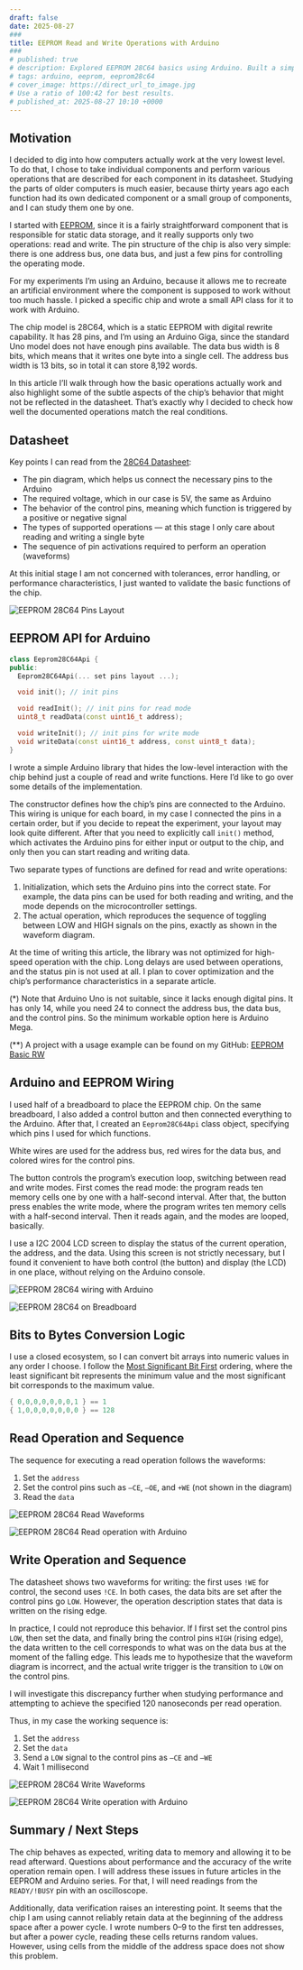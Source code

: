 ```yaml
---
draft: false
date: 2025-08-27
###
title: EEPROM Read and Write Operations with Arduino
###
# published: true
# description: Explored EEPROM 28C64 basics using Arduino. Built a simple API to hide low-level pin control. Verified read/write operations, though some datasheet waveforms don’t match practice. Used breadboard, button, and LCD for control and display. Performance, timing accuracy, and data retention issues remain for future study.
# tags: arduino, eeprom, eeprom28c64
# cover_image: https://direct_url_to_image.jpg
# Use a ratio of 100:42 for best results.
# published_at: 2025-08-27 10:10 +0000
---
```


## Motivation

I decided to dig into how computers actually work at the very lowest level. To do that, I chose to take individual components and perform various operations that are described for each component in its datasheet. Studying the parts of older computers is much easier, because thirty years ago each function had its own dedicated component or a small group of components, and I can study them one by one.

I started with [EEPROM](https://en.wikipedia.org/wiki/EEPROM), since it is a fairly straightforward component that is responsible for static data storage, and it really supports only two operations: read and write. The pin structure of the chip is also very simple: there is one address bus, one data bus, and just a few pins for controlling the operating mode.

For my experiments I’m using an Arduino, because it allows me to recreate an artificial environment where the component is supposed to work without too much hassle. I picked a specific chip and wrote a small API class for it to work with Arduino.

The chip model is 28C64, which is a static EEPROM with digital rewrite capability. It has 28 pins, and I’m using an Arduino Giga, since the standard Uno model does not have enough pins available. The data bus width is 8 bits, which means that it writes one byte into a single cell. The address bus width is 13 bits, so in total it can store 8,192 words.

In this article I’ll walk through how the basic operations actually work and also highlight some of the subtle aspects of the chip’s behavior that might not be reflected in the datasheet. That’s exactly why I decided to check how well the documented operations match the real conditions.


## Datasheet

Key points I can read from the [28C64 Datasheet](https://ww1.microchip.com/downloads/en/devicedoc/doc0001h.pdf):
* The pin diagram, which helps us connect the necessary pins to the Arduino
* The required voltage, which in our case is 5V, the same as Arduino
* The behavior of the control pins, meaning which function is triggered by a positive or negative signal
* The types of supported operations — at this stage I only care about reading and writing a single byte
* The sequence of pin activations required to perform an operation (waveforms)

At this initial stage I am not concerned with tolerances, error handling, or performance characteristics, I just wanted to validate the basic functions of the chip.

![EEPROM 28C64 Pins Layout](https://dev-to-uploads.s3.amazonaws.com/uploads/articles/adnogiscdhmtyco5602f.png)


## EEPROM API for Arduino

```cpp
class Eeprom28C64Api {
public:
  Eeprom28C64Api(... set pins layout ...);

  void init(); // init pins

  void readInit(); // init pins for read mode
  uint8_t readData(const uint16_t address);

  void writeInit(); // init pins for write mode
  void writeData(const uint16_t address, const uint8_t data);
}
```

I wrote a simple Arduino library that hides the low-level interaction with the chip behind just a couple of read and write functions. Here I’d like to go over some details of the implementation.

The constructor defines how the chip’s pins are connected to the Arduino. This wiring is unique for each board, in my case I connected the pins in a certain order, but if you decide to repeat the experiment, your layout may look quite different. After that you need to explicitly call `init()` method, which activates the Arduino pins for either input or output to the chip, and only then you can start reading and writing data.

Two separate types of functions are defined for read and write operations:
1. Initialization, which sets the Arduino pins into the correct state. For example, the data pins can be used for both reading and writing, and the mode depends on the microcontroller settings.
2. The actual operation, which reproduces the sequence of toggling between LOW and HIGH signals on the pins, exactly as shown in the waveform diagram.

At the time of writing this article, the library was not optimized for high-speed operation with the chip. Long delays are used between operations, and the status pin is not used at all. I plan to cover optimization and the chip’s performance characteristics in a separate article.

(*) Note that Arduino Uno is not suitable, since it lacks enough digital pins. It has only 14, while you need 24 to connect the address bus, the data bus, and the control pins. So the minimum workable option here is Arduino Mega.

(**) A project with a usage example can be found on my GitHub: [EEPROM Basic RW](https://github.com/inn-goose/eeprom_arduino/tree/main/eeprom_basic_rw)


## Arduino and EEPROM Wiring

I used half of a breadboard to place the EEPROM chip. On the same breadboard, I also added a control button and then connected everything to the Arduino. After that, I created an `Eeprom28C64Api` class object, specifying which pins I used for which functions.

White wires are used for the address bus, red wires for the data bus, and colored wires for the control pins.

The button controls the program’s execution loop, switching between read and write modes. First comes the read mode: the program reads ten memory cells one by one with a half-second interval. After that, the button press enables the write mode, where the program writes ten memory cells with a half-second interval. Then it reads again, and the modes are looped, basically.

I use a I2C 2004 LCD screen to display the status of the current operation, the address, and the data. Using this screen is not strictly necessary, but I found it convenient to have both control (the button) and display (the LCD) in one place, without relying on the Arduino console.

![EEPROM 28C64 wiring with Arduino](https://dev-to-uploads.s3.amazonaws.com/uploads/articles/msv0wb0tbhcdi8l9wzm7.jpg)

![EEPROM 28C64 on Breadboard](https://dev-to-uploads.s3.amazonaws.com/uploads/articles/gulsf3b1bhp0av412oma.jpg)


## Bits to Bytes Conversion Logic

I use a closed ecosystem, so I can convert bit arrays into numeric values in any order I choose. I follow the [Most Significant Bit First](https://en.wikipedia.org/wiki/Bit_numbering#Most-_vs_least-significant_bit_first) ordering, where the least significant bit represents the minimum value and the most significant bit corresponds to the maximum value.

```c
{ 0,0,0,0,0,0,0,1 } == 1
{ 1,0,0,0,0,0,0,0 } == 128
```


## Read Operation and Sequence

The sequence for executing a read operation follows the waveforms:
1. Set the `address`
2. Set the control pins such as `–CE`, `–OE`, and `+WE` (not shown in the diagram)
3. Read the `data`

![EEPROM 28C64 Read Waveforms](https://dev-to-uploads.s3.amazonaws.com/uploads/articles/5q9rp4qqqc8r3tnu6hp5.png)

![EEPROM 28C64 Read operation with Arduino](https://dev-to-uploads.s3.amazonaws.com/uploads/articles/1npzof7jin1quhxtwunr.jpg)


## Write Operation and Sequence

The datasheet shows two waveforms for writing: the first uses `!WE` for control, the second uses `!CE`. In both cases, the data bits are set after the control pins go `LOW`. However, the operation description states that data is written on the rising edge.

In practice, I could not reproduce this behavior. If I first set the control pins `LOW`, then set the data, and finally bring the control pins `HIGH` (rising edge), the data written to the cell corresponds to what was on the data bus at the moment of the falling edge. This leads me to hypothesize that the waveform diagram is incorrect, and the actual write trigger is the transition to `LOW` on the control pins.

I will investigate this discrepancy further when studying performance and attempting to achieve the specified 120 nanoseconds per read operation.

Thus, in my case the working sequence is:
1. Set the `address`
2. Set the `data`
3. Send a `LOW` signal to the control pins as `–CE` and `–WE`
4. Wait 1 millisecond

![EEPROM 28C64 Write Waveforms](https://dev-to-uploads.s3.amazonaws.com/uploads/articles/thxi0expikx5l1r4p7lm.png)

![EEPROM 28C64 Write operation with Arduino](https://dev-to-uploads.s3.amazonaws.com/uploads/articles/92kxrdx34cq223osyq7y.jpg)


## Summary / Next Steps

The chip behaves as expected, writing data to memory and allowing it to be read afterward. Questions about performance and the accuracy of the write operation remain open. I will address these issues in future articles in the EEPROM and Arduino series. For that, I will need readings from the `READY/!BUSY` pin with an oscilloscope.

Additionally, data verification raises an interesting point. It seems that the chip I am using cannot reliably retain data at the beginning of the address space after a power cycle. I wrote numbers 0–9 to the first ten addresses, but after a power cycle, reading these cells returns random values. However, using cells from the middle of the address space does not show this problem.